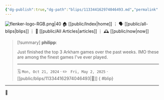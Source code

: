 ```yaml
---
{"dg-publish":true,"dg-path":"blips/113344162974046493.md","permalink":"/blips/113344162974046493/","title":"philipp on mastodon @ 2024-10-21"}
---
```



<div class="transclusion internal-embed is-loaded"><div class="markdown-embed">




![flenker-logo-RGB.png|40](/img/user/attachments/flenker-logo-RGB.png)
🏠 [[public/Index\|home]]  ⋮ 🗣️ [[public/all-blips\|blips]] ⋮  📝 [[public/All Articles\|articles]]  ⋮ 🕰️ [[public/now\|now]]


</div></div>


> [!summary] **philipp**:
>
> Just finished the top 3 Arkham games over the past weeks. IMO these are among the finest games I've ever played.
> - - -
>
> 🗓️ <code>Mon, Oct 21, 2024</code>  · ✏️ <code> Fri, May 2, 2025</code>  · [[public/blips/113344162974046493\|🔗]]
{ #blip}


- - -

 👾
